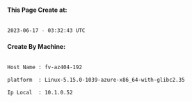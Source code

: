 
   
#### This Page Create at:

```bash

2023-06-17 - 03:32:43 UTC

```

#### Create By Machine:

```bash

Host Name : fv-az404-192

platform  : Linux-5.15.0-1039-azure-x86_64-with-glibc2.35

Ip Local  : 10.1.0.52

```

